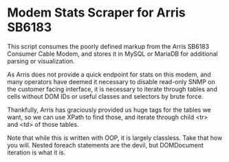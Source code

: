 # Modem Stats Scraper for Arris SB6183

This script consumes the poorly defined markup from the Arris SB6183 
Consumer Cable Modem, and stores it in MySQL or MariaDB for additional 
parsing or visualization.

As Arris does not provide a quick endpoint for stats on this modem, and many
operators have deemed it necessary to disable read-only SNMP on the customer
facing interface, it is necessary to iterate through tables and cells 
without DOM IDs or useful classes and selectors by brute force.

Thankfully, Arris has graciously provided us huge <th> tags for the tables
we want, so we can use XPath to find those, and iterate through child \<tr\>  
and \<td\> of those tables.

Note that while this is written with OOP, it is largely classless. Take that
how you will. Nested foreach statements are the devil, but DOMDocument 
iteration is what it is.
